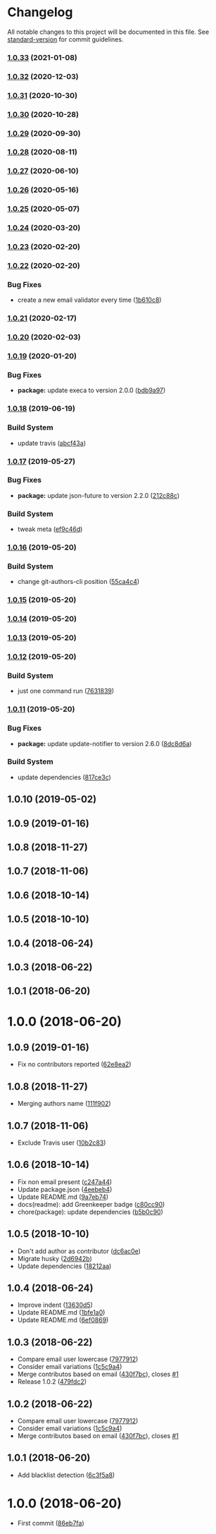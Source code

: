 # Changelog

All notable changes to this project will be documented in this file. See [standard-version](https://github.com/conventional-changelog/standard-version) for commit guidelines.

### [1.0.33](https://github.com/Kikobeats/git-authors-cli/compare/v1.0.32...v1.0.33) (2021-01-08)

### [1.0.32](https://github.com/Kikobeats/git-authors-cli/compare/v1.0.31...v1.0.32) (2020-12-03)

### [1.0.31](https://github.com/Kikobeats/git-authors-cli/compare/v1.0.30...v1.0.31) (2020-10-30)

### [1.0.30](https://github.com/Kikobeats/git-authors-cli/compare/v1.0.29...v1.0.30) (2020-10-28)

### [1.0.29](https://github.com/Kikobeats/git-authors-cli/compare/v1.0.28...v1.0.29) (2020-09-30)

### [1.0.28](https://github.com/Kikobeats/git-authors-cli/compare/v1.0.27...v1.0.28) (2020-08-11)

### [1.0.27](https://github.com/Kikobeats/git-authors-cli/compare/v1.0.26...v1.0.27) (2020-06-10)

### [1.0.26](https://github.com/Kikobeats/git-authors-cli/compare/v1.0.25...v1.0.26) (2020-05-16)

### [1.0.25](https://github.com/Kikobeats/git-authors-cli/compare/v1.0.24...v1.0.25) (2020-05-07)

### [1.0.24](https://github.com/Kikobeats/git-authors-cli/compare/v1.0.23...v1.0.24) (2020-03-20)

### [1.0.23](https://github.com/Kikobeats/git-authors-cli/compare/v1.0.22...v1.0.23) (2020-02-20)

### [1.0.22](https://github.com/Kikobeats/git-authors-cli/compare/v1.0.21...v1.0.22) (2020-02-20)


### Bug Fixes

* create a new email validator every time ([1b610c8](https://github.com/Kikobeats/git-authors-cli/commit/1b610c8b0ea17725f53560f6c2fdab9b6517ce48))

### [1.0.21](https://github.com/Kikobeats/git-authors-cli/compare/v1.0.20...v1.0.21) (2020-02-17)

### [1.0.20](https://github.com/Kikobeats/git-authors-cli/compare/v1.0.19...v1.0.20) (2020-02-03)

### [1.0.19](https://github.com/Kikobeats/git-authors-cli/compare/v1.0.18...v1.0.19) (2020-01-20)


### Bug Fixes

* **package:** update execa to version 2.0.0 ([bdb9a97](https://github.com/Kikobeats/git-authors-cli/commit/bdb9a972e3469790e1ae25d645e96934d30d77a2))

### [1.0.18](https://github.com/Kikobeats/git-authors-cli/compare/v1.0.17...v1.0.18) (2019-06-19)


### Build System

* update travis ([abcf43a](https://github.com/Kikobeats/git-authors-cli/commit/abcf43a))



### [1.0.17](https://github.com/Kikobeats/git-authors-cli/compare/v1.0.16...v1.0.17) (2019-05-27)


### Bug Fixes

* **package:** update json-future to version 2.2.0 ([212c88c](https://github.com/Kikobeats/git-authors-cli/commit/212c88c))


### Build System

* tweak meta ([ef9c46d](https://github.com/Kikobeats/git-authors-cli/commit/ef9c46d))



### [1.0.16](https://github.com/Kikobeats/git-authors-cli/compare/v1.0.15...v1.0.16) (2019-05-20)


### Build System

* change git-authors-cli position ([55ca4c4](https://github.com/Kikobeats/git-authors-cli/commit/55ca4c4))



### [1.0.15](https://github.com/Kikobeats/git-authors-cli/compare/v1.0.14...v1.0.15) (2019-05-20)



### [1.0.14](https://github.com/Kikobeats/git-authors-cli/compare/v1.0.13...v1.0.14) (2019-05-20)



### [1.0.13](https://github.com/Kikobeats/git-authors-cli/compare/v1.0.12...v1.0.13) (2019-05-20)



### [1.0.12](https://github.com/Kikobeats/git-authors-cli/compare/v1.0.11...v1.0.12) (2019-05-20)


### Build System

* just one command run ([7631839](https://github.com/Kikobeats/git-authors-cli/commit/7631839))



### [1.0.11](https://github.com/Kikobeats/git-authors-cli/compare/v1.0.10...v1.0.11) (2019-05-20)


### Bug Fixes

* **package:** update update-notifier to version 2.6.0 ([8dc8d6a](https://github.com/Kikobeats/git-authors-cli/commit/8dc8d6a))


### Build System

* update dependencies ([817ce3c](https://github.com/Kikobeats/git-authors-cli/commit/817ce3c))



## 1.0.10 (2019-05-02)



## 1.0.9 (2019-01-16)



## 1.0.8 (2018-11-27)



## 1.0.7 (2018-11-06)



## 1.0.6 (2018-10-14)



## 1.0.5 (2018-10-10)



## 1.0.4 (2018-06-24)



## 1.0.3 (2018-06-22)



## 1.0.1 (2018-06-20)



# 1.0.0 (2018-06-20)



<a name="1.0.9"></a>
## 1.0.9 (2019-01-16)

* Fix no contributors reported ([62e8ea2](https://github.com/Kikobeats/git-authors-cli/commit/62e8ea2))



<a name="1.0.8"></a>
## 1.0.8 (2018-11-27)

* Merging authors name ([111f902](https://github.com/Kikobeats/git-authors-cli/commit/111f902))



<a name="1.0.7"></a>
## 1.0.7 (2018-11-06)

* Exclude Travis user ([10b2c83](https://github.com/Kikobeats/git-authors-cli/commit/10b2c83))



<a name="1.0.6"></a>
## 1.0.6 (2018-10-14)

* Fix non email present ([c247a44](https://github.com/Kikobeats/git-authors-cli/commit/c247a44))
* Update package.json ([4eebeb4](https://github.com/Kikobeats/git-authors-cli/commit/4eebeb4))
* Update README.md ([9a7eb74](https://github.com/Kikobeats/git-authors-cli/commit/9a7eb74))
* docs(readme): add Greenkeeper badge ([c80cc90](https://github.com/Kikobeats/git-authors-cli/commit/c80cc90))
* chore(package): update dependencies ([b5b0c90](https://github.com/Kikobeats/git-authors-cli/commit/b5b0c90))



<a name="1.0.5"></a>
## 1.0.5 (2018-10-10)

* Don't add author as contributor ([dc6ac0e](https://github.com/Kikobeats/git-authors-cli/commit/dc6ac0e))
* Migrate husky ([2d6942b](https://github.com/Kikobeats/git-authors-cli/commit/2d6942b))
* Update dependencies ([18212aa](https://github.com/Kikobeats/git-authors-cli/commit/18212aa))



<a name="1.0.4"></a>
## 1.0.4 (2018-06-24)

* Improve indent ([13630d5](https://github.com/Kikobeats/git-authors-cli/commit/13630d5))
* Update README.md ([1bfe1a0](https://github.com/Kikobeats/git-authors-cli/commit/1bfe1a0))
* Update README.md ([6ef0869](https://github.com/Kikobeats/git-authors-cli/commit/6ef0869))



<a name="1.0.3"></a>
## 1.0.3 (2018-06-22)

* Compare email user lowercase ([7977912](https://github.com/Kikobeats/git-authors-cli/commit/7977912))
* Consider email variations ([1c5c9a4](https://github.com/Kikobeats/git-authors-cli/commit/1c5c9a4))
* Merge contributos based on email ([430f7bc](https://github.com/Kikobeats/git-authors-cli/commit/430f7bc)), closes [#1](https://github.com/Kikobeats/git-authors-cli/issues/1)
* Release 1.0.2 ([479fdc2](https://github.com/Kikobeats/git-authors-cli/commit/479fdc2))



<a name="1.0.2"></a>
## 1.0.2 (2018-06-22)

* Compare email user lowercase ([7977912](https://github.com/Kikobeats/git-authors-cli/commit/7977912))
* Consider email variations ([1c5c9a4](https://github.com/Kikobeats/git-authors-cli/commit/1c5c9a4))
* Merge contributos based on email ([430f7bc](https://github.com/Kikobeats/git-authors-cli/commit/430f7bc)), closes [#1](https://github.com/Kikobeats/git-authors-cli/issues/1)



<a name="1.0.1"></a>
## 1.0.1 (2018-06-20)

* Add blacklist detection ([6c3f5a8](https://github.com/Kikobeats/git-authors-cli/commit/6c3f5a8))



<a name="1.0.0"></a>
# 1.0.0 (2018-06-20)

* First commit ([86eb7fa](https://github.com/Kikobeats/git-authors-cli/commit/86eb7fa))
